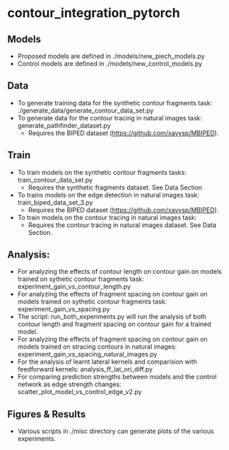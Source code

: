 # contour_integration_pytorch

## Models
- Proposed models are defined in ./models/new_piech_models.py
- Control models are defined in ./models/new_control_models.py

## Data
- To generate training data for the synthetic contour fragments task: ./generate_data/generate_contour_data_set.py
- To generate data for the contour tracing in natural images task: generate_pathfinder_dataset.py
  - Requires the BIPED dataset (https://github.com/xavysp/MBIPED).

## Train
- To train models on the synthetic contour fragments tasks: train_contour_data_set.py
  - Requires the synthetic fragments dataset. See Data Section
- To trains models on the edge detection in natural images task: train_biped_data_set_3.py
   - Requires the BIPED dataset (https://github.com/xavysp/MBIPED).
- To train models on the contour tracing in natural images task:
  - Requires the contour tracing in natural images dataset. See Data Section.
  
## Analysis:
- For analyzing the effects of contour length on contour gain on models trained on sythetic contour fragments task: experiment_gain_vs_contour_length.py
- For analyzing the effects of fragment spacing on contour gain on models trained on sythetic contour fragments task: experiment_gain_vs_spacing.py
- The script: run_both_experiments.py will run the analysis of both contour length and fragment spacing on contour gain for a trained model.
- For analyzing the effects of fragment spacing on contour gain on models trained on stracing contours in natural images: experiment_gain_vs_spacing_natural_images.py
- For the analysis of learnt lateral kernels and comparision with feedforward kernels: analysis_ff_lat_ori_diff.py
- For comparing prediction strengths between models and the control network as edge strength changes: scatter_plot_model_vs_control_edge_v2.py

## Figures & Results
- Various scripts in ./misc directory can generate plots of the various experiments.
